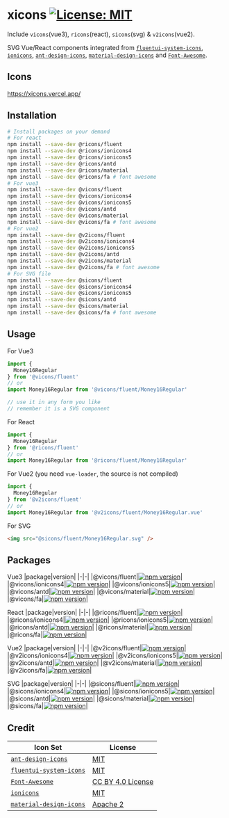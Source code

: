 # xicons [![License: MIT](https://img.shields.io/badge/License-MIT-yellow.svg)](https://opensource.org/licenses/MIT)

Include `vicons`(vue3), `ricons`(react), `sicons`(svg) & `v2icons`(vue2).

SVG Vue/React components integrated from [`fluentui-system-icons`](https://github.com/microsoft/fluentui-system-icons), [`ionicons`](https://github.com/ionic-team/ionicons), [`ant-design-icons`](https://github.com/ant-design/ant-design-icons), [`material-design-icons`](https://github.com/google/material-design-icons) and [`Font-Awesome`](https://github.com/FortAwesome/Font-Awesome).

## Icons
https://xicons.vercel.app/

## Installation
```bash
# Install packages on your demand
# For react
npm install --save-dev @ricons/fluent
npm install --save-dev @ricons/ionicons4
npm install --save-dev @ricons/ionicons5
npm install --save-dev @ricons/antd
npm install --save-dev @ricons/material
npm install --save-dev @ricons/fa # font awesome
# For vue3
npm install --save-dev @vicons/fluent
npm install --save-dev @vicons/ionicons4
npm install --save-dev @vicons/ionicons5
npm install --save-dev @vicons/antd
npm install --save-dev @vicons/material
npm install --save-dev @vicons/fa # font awesome
# For vue2
npm install --save-dev @v2icons/fluent
npm install --save-dev @v2icons/ionicons4
npm install --save-dev @v2icons/ionicons5
npm install --save-dev @v2icons/antd
npm install --save-dev @v2icons/material
npm install --save-dev @v2icons/fa # font awesome
# For SVG file
npm install --save-dev @sicons/fluent
npm install --save-dev @sicons/ionicons4
npm install --save-dev @sicons/ionicons5
npm install --save-dev @sicons/antd
npm install --save-dev @sicons/material
npm install --save-dev @sicons/fa # font awesome
```

## Usage
For Vue3
```ts
import {
  Money16Regular
} from '@vicons/fluent'
// or
import Money16Regular from '@vicons/fluent/Money16Regular'

// use it in any form you like
// remember it is a SVG component
```

For React
```ts
import {
  Money16Regular
} from '@ricons/fluent'
// or
import Money16Regular from '@ricons/fluent/Money16Regular'
```

For Vue2 (you need `vue-loader`, the source is not compiled)
```js
import {
  Money16Regular
} from '@v2icons/fluent'
// or
import Money16Regular from '@v2icons/fluent/Money16Regular.vue'
```

For SVG
```html
<img src="@sicons/fluent/Money16Regular.svg" />
```

## Packages

Vue3
|package|version|
|-|-|
|@vicons/fluent|[![npm version](https://badge.fury.io/js/%40vicons%2Ffluent.svg)](https://badge.fury.io/js/%40vicons%2Ffluent)|
|@vicons/ionicons4|[![npm version](https://badge.fury.io/js/%40vicons%2Fionicons4.svg)](https://badge.fury.io/js/%40vicons%2Fionicons4)|
|@vicons/ionicons5|[![npm version](https://badge.fury.io/js/%40vicons%2Fionicons5.svg)](https://badge.fury.io/js/%40vicons%2Fionicons5)|
|@vicons/antd|[![npm version](https://badge.fury.io/js/%40vicons%2Fantd.svg)](https://badge.fury.io/js/%40vicons%2Fantd)|
|@vicons/material|[![npm version](https://badge.fury.io/js/%40vicons%2Fmaterial.svg)](https://badge.fury.io/js/%40vicons%2Fmaterial)|
|@vicons/fa|[![npm version](https://badge.fury.io/js/%40vicons%2Ffa.svg)](https://badge.fury.io/js/%40vicons%2Ffa)|

React
|package|version|
|-|-|
|@ricons/fluent|[![npm version](https://badge.fury.io/js/%40ricons%2Ffluent.svg)](https://badge.fury.io/js/%40ricons%2Ffluent)|
|@ricons/ionicons4|[![npm version](https://badge.fury.io/js/%40ricons%2Fionicons4.svg)](https://badge.fury.io/js/%40ricons%2Fionicons4)|
|@ricons/ionicons5|[![npm version](https://badge.fury.io/js/%40ricons%2Fionicons5.svg)](https://badge.fury.io/js/%40ricons%2Fionicons5)|
|@ricons/antd|[![npm version](https://badge.fury.io/js/%40ricons%2Fantd.svg)](https://badge.fury.io/js/%40ricons%2Fantd)|
|@ricons/material|[![npm version](https://badge.fury.io/js/%40ricons%2Fmaterial.svg)](https://badge.fury.io/js/%40ricons%2Fmaterial)|
|@ricons/fa|[![npm version](https://badge.fury.io/js/%40ricons%2Ffa.svg)](https://badge.fury.io/js/%40ricons%2Ffa)|

Vue2
|package|version|
|-|-|
|@v2icons/fluent|[![npm version](https://badge.fury.io/js/%40v2icons%2Ffluent.svg)](https://badge.fury.io/js/%40v2icons%2Ffluent)|
|@v2icons/ionicons4|[![npm version](https://badge.fury.io/js/%40v2icons%2Fionicons4.svg)](https://badge.fury.io/js/%40v2icons%2Fionicons4)|
|@v2icons/ionicons5|[![npm version](https://badge.fury.io/js/%40v2icons%2Fionicons5.svg)](https://badge.fury.io/js/%40v2icons%2Fionicons5)|
|@v2icons/antd|[![npm version](https://badge.fury.io/js/%40v2icons%2Fantd.svg)](https://badge.fury.io/js/%40v2icons%2Fantd)|
|@v2icons/material|[![npm version](https://badge.fury.io/js/%40v2icons%2Fmaterial.svg)](https://badge.fury.io/js/%40v2icons%2Fmaterial)|
|@v2icons/fa|[![npm version](https://badge.fury.io/js/%40v2icons%2Ffa.svg)](https://badge.fury.io/js/%40v2icons%2Ffa)|

SVG
|package|version|
|-|-|
|@sicons/fluent|[![npm version](https://badge.fury.io/js/%40sicons%2Ffluent.svg)](https://badge.fury.io/js/%40sicons%2Ffluent)|
|@sicons/ionicons4|[![npm version](https://badge.fury.io/js/%40sicons%2Fionicons4.svg)](https://badge.fury.io/js/%40sicons%2Fionicons4)|
|@sicons/ionicons5|[![npm version](https://badge.fury.io/js/%40sicons%2Fionicons5.svg)](https://badge.fury.io/js/%40sicons%2Fionicons5)|
|@sicons/antd|[![npm version](https://badge.fury.io/js/%40sicons%2Fantd.svg)](https://badge.fury.io/js/%40sicons%2Fantd)|
|@sicons/material|[![npm version](https://badge.fury.io/js/%40sicons%2Fmaterial.svg)](https://badge.fury.io/js/%40sicons%2Fmaterial)|
|@sicons/fa|[![npm version](https://badge.fury.io/js/%40sicons%2Ffa.svg)](https://badge.fury.io/js/%40sicons%2Ffa)|

## Credit
|Icon Set|License|
|-|-|
|[`ant-design-icons`](https://github.com/ant-design/ant-design-icons)|[MIT](https://opensource.org/licenses/MIT)|
|[`fluentui-system-icons`](https://github.com/microsoft/fluentui-system-icons)|[MIT](https://opensource.org/licenses/MIT)|
|[`Font-Awesome`](https://github.com/FortAwesome/Font-Awesome)|[CC BY 4.0 License](https://creativecommons.org/licenses/by/4.0/)|
|[`ionicons`](https://github.com/ionic-team/ionicons)|[MIT](https://opensource.org/licenses/MIT)|
|[`material-design-icons`](https://github.com/google/material-design-icons)|[Apache 2](https://github.com/google/material-design-icons/blob/master/LICENSE)|
